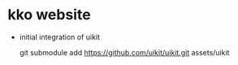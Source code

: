 # kko website

* initial integration of uikit

  git submodule add https://github.com/uikit/uikit.git assets/uikit
